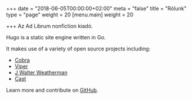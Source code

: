 +++
date = "2018-06-05T00:00:00+02:00"
meta = "false"
title = "Rólunk"
type = "page"
weight = 20
[menu.main]
weight = 20

+++
Az Ad Librum nonfiction kiadó.

Hugo is a static site engine written in Go.

It makes use of a variety of open source projects including:

* [Cobra](https://github.com/spf13/cobra)
* [Viper](https://github.com/spf13/viper)
* [J Walter Weatherman](https://github.com/spf13/jWalterWeatherman)
* [Cast](https://github.com/spf13/cast)

Learn more and contribute on [GitHub](https://github.com/gohugoio).